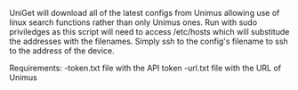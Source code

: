 UniGet will download all of the latest configs from Unimus allowing use of linux search functions rather than only Unimus ones.
Run with sudo priviledges as this script will need to access /etc/hosts which will substitude the addresses with the filenames.
Simply ssh to the config's filename to ssh to the address of the device.

Requirements:
-token.txt file with the API token
-url.txt file with the URL of Unimus
